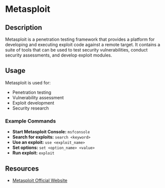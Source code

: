 # Metasploit

## Description

Metasploit is a penetration testing framework that provides a platform for developing and executing exploit code against a remote target. It contains a suite of tools that can be used to test security vulnerabilities, conduct security assessments, and develop exploit modules.

## Usage

Metasploit is used for:

*   Penetration testing
*   Vulnerability assessment
*   Exploit development
*   Security research

### Example Commands

*   **Start Metasploit Console:** `msfconsole`
*   **Search for exploits:** `search <keyword>`
*   **Use an exploit:** `use <exploit_name>`
*   **Set options:** `set <option_name> <value>`
*   **Run exploit:** `exploit`

## Resources

*   [Metasploit Official Website](https://www.metasploit.com/)
